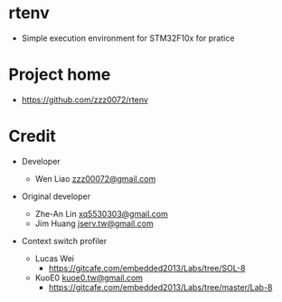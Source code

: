 rtenv
=====
- Simple execution environment for STM32F10x for pratice

Project home
=====
- https://github.com/zzz0072/rtenv

Credit
=====
- Developer
    - Wen Liao <zzz00072@gmail.com>

- Original developer
    - Zhe-An Lin <xq5530303@gmail.com>
    - Jim Huang <jserv.tw@gmail.com>

- Context switch profiler
    - Lucas Wei
        - https://gitcafe.com/embedded2013/Labs/tree/SOL-8
    - KuoE0 <kuoe0.tw@gmail.com>
        - https://gitcafe.com/embedded2013/Labs/tree/master/Lab-8
